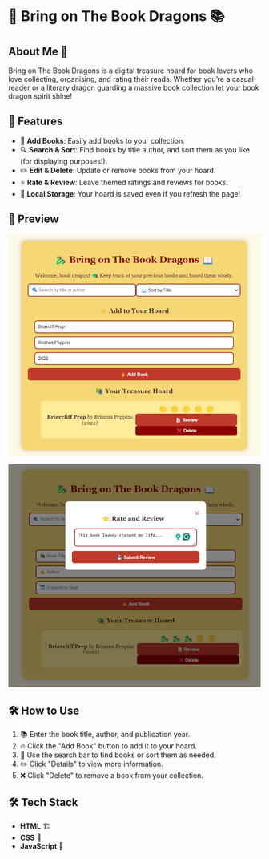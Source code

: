 # 🐉 Bring on The Book Dragons 📚

## About Me 📜
Bring on The Book Dragons is a digital treasure hoard for book lovers who love collecting, organising, and rating their reads. Whether you’re a casual reader or a literary dragon guarding a massive book collection let your book dragon spirit shine!

## 🚀 Features
- 📖 **Add Books**: Easily add books to your collection.
- 🔍 **Search & Sort**: Find books by title author, and sort them as you like (for displaying purposes!).
- ✏️ **Edit & Delete**: Update or remove books from your hoard.
- ⭐ **Rate & Review**: Leave themed ratings and reviews for books.
- 💾 **Local Storage**: Your hoard is saved even if you refresh the page!

## 📸 Preview  
![Book Dragons (Book) Screenshot](ImageDragon/bookTest.png) 

![Book Dragons (Review & Rating) Screenshot](ImageDragon/review+ratingTest.png)  

## 🛠 How to Use
1. 📚 Enter the book title, author, and publication year.
2. 🔥 Click the "Add Book" button to add it to your hoard.
3. 🧐 Use the search bar to find books or sort them as needed.
4. ✏️ Click "Details" to view more information.
5. ❌ Click "Delete" to remove a book from your collection.

## 🛠️ Tech Stack
- **HTML** 🏗️  
- **CSS** 🎨  
- **JavaScript** 🚀  